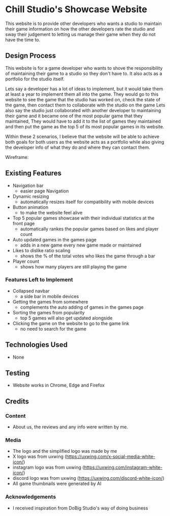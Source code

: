 # Chill Studio's Showcase Website
 
This website is to provide other developers who wants a studio to maintain their game information on how the other developers rate the studio and sway their judgement to letting us manage their game when they do not have the time to.

## Design Process

This website is for a game developer who wants to shove the responsibility of maintaining their game to a studio so they don't have to. It also acts as a portfolio for the studio itself.

Lets say a developer has a lot of ideas to implement, but it would take them at least a year to implement them all into the game. They would go to this website to see the game that the studio has worked on, check the state of the game, then contact them to collaborate with the studio on the game
Lets also say the studio just collaborated with another developer to maintaining their game and it became one of the most popular game that they maintained, They would have to add it to the list of games they maintained and then put the game as the top 5 of its most popular games in its website.

Within these 2 scenarios, I believe that the website will be able to achieve both goals for both users as the website acts as a portfolio while also giving the developer info of what they do and where they can contact them.

Wireframe:

## Existing Features

- Navigation bar
    - easier page Navigation
- Dynamic resizing
    - automatically resizes itself for compatibility with mobile devices
- Button animation
    - to make the website feel alive
- Top 5 popular games showcase with their individual statistics at the front page
    - automatically rankes the popular games based on likes and player count
- Auto updated games in the games page
    - adds in a new game every new game made or maintained
- Likes to dislike ratio scaling
    - shows the % of the total votes who likes the game through a bar
- Player count
    - shows how many players are still playing the game

### Features Left to Implement

- Collapsed navbar
    - a side bar in mobile devices
- Getting the games from somewhere
    - complements the auto adding of games in the games page
- Sorting the games from popularity
    - top 5 games will also get updated alongside
- Clicking the game on the website to go to the game link
    - no need to search for the game

## Technologies Used

- None

## Testing

- Website works in Chrome, Edge and Firefox

## Credits

### Content

- About us, the reviews and any info were written by me.

### Media
- The logo and the simplified logo was made by me
- X logo was from uxwing (https://uxwing.com/x-social-media-white-icon/)
- instagram logo was from uxwing (https://uxwing.com/instagram-white-icon/)
- discord logo was from uxwing (https://uxwing.com/discord-white-icon/)
- All game thumbnails were generated by AI

### Acknowledgements

- I received inspiration from DoBig Studio's way of doing business